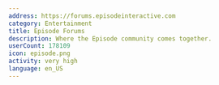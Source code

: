 ```yaml
---
address: https://forums.episodeinteractive.com
category: Entertainment
title: Episode Forums
description: Where the Episode community comes together.
userCount: 178109
icon: episode.png
activity: very high
language: en_US
---
```

